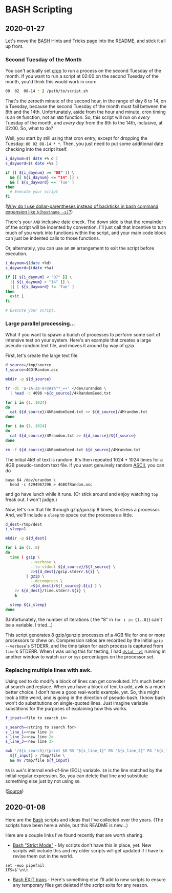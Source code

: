 # BASH Scripting

## 2020-01-27

Let's move the [BASH][] Hints and Tricks page into the README, and stick it all up
front.

[BASH]: http://www.tldp.org/LDP/Bash-Beginners-Guide/html/index.html

### Second Tuesday of the Month
<!-- ----1----5----2----5----3----5----4----5----5----5----6----5----7----5- -->

You can't actually set [cron][] to run a process on the second Tuesday
of the month. If you want to run a script at 02:00 on the second Tuesday
of the month, you'd think this would work in cron:

```bash
00  02  08-14 * 2 /path/to/script.sh
```

That's the zeroeth minute of the second hour, in the range of day 8 to
14, on a Tuesday, because the second Tuesday of the month must fall
between the 8th and the 14th. Unfortunately, aside from the hour and
minute, cron timing is an `OR` function, not an `AND` function. So, this
script will run on *every* Tuesday of the month, and *every day* from
the 8th to the 14th, inclusive, at 02:00. So, what to do?

Well, you start by still using that cron entry, except for dropping the
Tuesday: `00 02 08-14 * *`. Then, you just need to put some additional
date checking into the script itself.

```bash
i_daynum=$( date +% d )
s_dayword=$( date +%a )

if [[ ${i_daynum} >= "08" ]] \
  && [[ ${i_daynum} <= "14" ]] \
  && [ ${s_dayword} == 'Tue' ]
then
  # Execute your script
fi

```
<!-- ----1----5----2----5----3----5----4----5----5----5----6----5----7----5- -->

([Why do I use dollar-parentheses instead of backticks in bash command
expansion like `$(hostname -s)`?][faq082])

There's your `AND` inclusive date check. The down side is that the
remainder of the script will be indented by convention. I'll just call
that incentive to turn much of you work into functions within the
script, and your main code block can just be indented calls to those
functions.

Or, alternately, you can use an `OR` arrangement to exit the script before execution.

```bash
i_daynum=$(date +%d)
s_dayword=$(date +%a)

if [[ ${i_daynum} < "07" ]] \
  || ${i_daynum} > "14" ]] \
  || [ ${s_dayword} != 'Tue' ]
then
  exit 1
fi

# Execute your script.

```

[faq082]: http://mywiki.wooledge.org/BashFAQ/082
[cron]: https://en.wikipedia.org/wiki/Cron


### Large parallel processing...
<!-- ----1----5----2----5----3----5----4----5----5----5----6----5----7----5- -->

What if you want to spawn a bunch of processes to perform some sort of
intensive test on your system. Here's an example that creates a large
pseudo-random text file, and moves it around by way of gzip.

First, let's create the large text file.

```bash
d_source=/tmp/source
f_source=4GOfRandom.asc

mkdir -p ${d_source}

tr -dc 'a-zA-Z0-9!@#$%^*_=+' </dev/urandom \
  | head -c 4096 >${d_source}/4kRandomSeed.txt

for i in {1..1024}
do
  cat ${d_source}/4kRandomSeed.txt >> ${d_source}/4Mrandom.txt
done

for i in {1..1024}
do
  cat ${d_source}/4Mrandom.txt >> ${d_source}/${f_source}
done

rm -f ${d_source}/4kRandomSeed.txt ${d_source}/4Mrandom.txt
```

The initial 4kB of text is random. It's then repeated 1024 * 1024 times
for a 4GB pseudo-random text file. If you want genuinely random
[ASCII][], you can do

```
base 64 /dev/urandom \
  head -c 4294967296 > 4GBOfRandom.asc

```

and go have lunch while it runs. (Or stick around and enjoy watching
`top` freak out. I won't judge.)

<!-- ----1----5----2----5----3----5----4----5----5----5----6----5----7----5- -->

Now, let's run that file through gzip/gunzip 8 times, to stress a
processor. And, we'll include a `sleep` to space out the processes a
little.

```bash
d_dest=/tmp/dest
i_sleep=1

mkdir -p ${d_dest}

for i in {1..8}
do
  time ( gzip \
           --verbose \
           --to-stdout ${d_source}/${f_source} \
           2>${d_dest}/gzip.stderr.${i} \
         | gzip \
           --decompress \
           >${d_dest}/${f_source}.${i} ) \
    2> ${d_dest}/time.stderr.${i} \
    &

  sleep ${i_sleep}
done

```

(Unfortunately, the number of iterations ( the "8" in `for i in {1..8}`)
can't be a variable. I tried...)

This script generates 8 gzip/gunzip processes of a 4GB file for one or
more processors to chew on. Compression ratios are recorded by the
initial `gzip --verbose`'s STDERR, and the time taken for each process
is captured from `time`'s STDERR. When I was using this for testing, I
had [`dstat -vt`][dstat] running in another window to watch `usr` or
`sys` percentages on the processor set.

[ASCII]: https://en.wikipedia.org/wiki/ASCII/
[dstat]: http://dag.wiee.rs/home-made/dstat/


### Replacing multiple lines with awk.
<!-- ----1----5----2----5----3----5----4----5----5----5----6----5----7----5- -->

Using sed to do modify a block of lines can get convoluted. It's much
better at search and replace. When you have a block of text to add, awk
is a much better choice. I don't have a good real-world example, yet.
So, this might look a little weird, and is going in the direction of
pseudo-bash. I know bash won't do substitutions on single-quoted lines.
Just imagine variable substitions for the purposes of explaining how
this works.

```bash
f_input=<file to search in>

s_search=<string to search for>
s_line_1=<new line 1>
s_line_2=<new line 2>
s_line_3=<new line 3>

awk '/${s_search}/{print $0 RS "${s_line_1}" RS "${s_line_2}" RS "${s_line_3}";next}1' \
  ${f_input} > /tmp/file \
  && mv /tmp/file ${f_input}

```

`RS` is `awk`'s internal end-of-line (EOL) variable. `$0` is the line
matched by the initial regular expression. So, you can delete that line
and substitute something else just by not using `$0`.

([Source](http://stackoverflow.com/questions/22497246/insert-multiple-lines-into-a-file-after-specified-pattern-using-shell-script))


## 2020-01-08
<!-- ----1----5----2----5----3----5----4----5----5----5----6----5----7----5- -->

Here are the [Bash][20200108a] scripts and ideas that I've collected
over the years. (The scripts have been here a while, but this README is
new...)

Here are a couple links I've found recently that are worth sharing.

- [Bash "Strict Mode"][20200108b] - My scripts don't have this in
place, yet. New scripts will include this and my older scripts will get
updated if I have to revise them out in the world.

```
set -euo pipefail
IFS=$'\n\t '

```

- [Bash EXIT traps][20200108c] - Here's something else I'll add to new
scripts to ensure any temporary files get deleted if the script exits
for any reason.


[20200108a]: http://tldp.org/LDP/Bash-Beginners-Guide/html/index.html
[20200108b]: http://redsymbol.net/articles/unofficial-bash-strict-mode/
[20200108c]: http://redsymbol.net/articles/bash-exit-traps/
